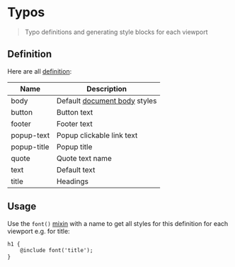 # Typos

> Typo definitions and generating style blocks for each viewport

## Definition

Here are all [definition](definition/definition.scss):

| Name | Description |
| ------------- |-------------|
| body | Default [document body](../../base/documents/css/document.scss) styles |
| button | Button text |
| footer | Footer text |
| popup-text | Popup clickable link text |
| popup-title | Popup title |
| quote | Quote text name |
| text | Default text |
| title | Headings |

## Usage

Use the `font()` [mixin](css/typos.scss) with a name to get all styles for this definition for each viewport e.g. for title:

```html
h1 {
    @include font('title');
}
```
